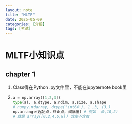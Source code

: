 ```yaml
---
layout: note
title: "MLTF"
date: 2025-05-09
categories: [介绍]
tags: [考试]
---
```


# MLTF小知识点

## chapter 1

1. Class得在Python .py文件里，不能在jupyternote book里

2. ```python
   a = np.array([1,2,3])
   type(a), a.dtype, a.ndim, a.size, a.shape
   # numpy.ndarray, dtype('int64'), 1 ,3, (3,)
   np.arrange(起始点，终止点，间隔值) # 例如 （0,10,2）
   # 就是 array([0,2,4,6,8]) 含左不含右
   ```
   
   

